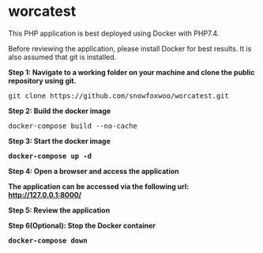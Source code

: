 # worcatest

<p>

</p>
<p>
This PHP application is best deployed using Docker with PHP7.4.

Before reviewing the application, please install Docker for best results. It is also assumed that git is installed.
</p>

<p>
<b>Step 1: Navigate to a working folder on your machine and clone the public repository using git.</b>

<pre>
git clone https://github.com/snowfoxwoo/worcatest.git
</pre>
</p>

<p>
<b>Step 2: Build the docker image</b>

<pre>
docker-compose build --no-cache
</pre>
</p>

<p>
<b>Step 3: Start the docker image<b>

<pre>
docker-compose up -d
</pre>
</p>

<p>
<b>Step 4: Open a browser and access the application</b>

The application can be accessed via the following url:
http://127.0.0.1:8000/

</p>
<p>
<b>Step 5: Review the application</b>

</p>
<p>
<b>Step 6(Optional): Stop the Docker container</b>

<pre>
docker-compose down
</pre>
</p>